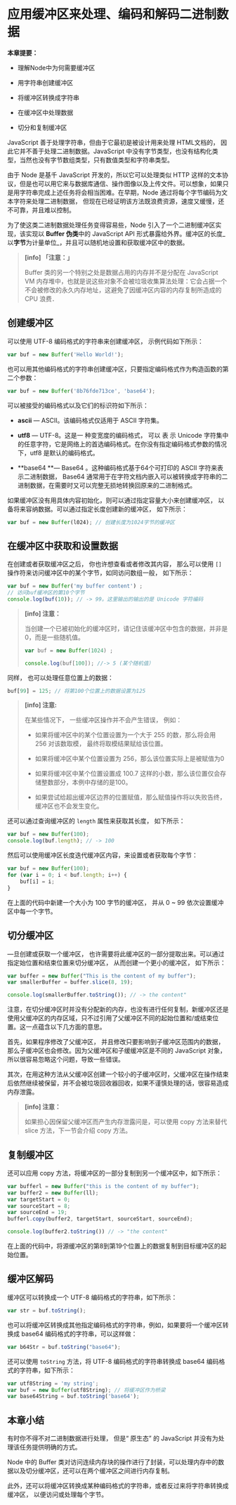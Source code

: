 # 应用缓冲区来处理、编码和解码二进制数据

**本章提要：**

* 理解Node中为何需要缓冲区

* 用字符串创建缓冲区

* 将缓冲区转换成字符串

* 在缓冲区中处理数据

* 切分和复制缓冲区

JavaScript 善于处理字符串，但由于它最初是被设计用来处理 HTML文档的， 因此它并不善于处理二进制数据。JavaScript 中没有字节类型，也没有结构化类型，当然也没有字节数组类型，只有数值类型和字符串类型。

由于 Node 是基千 JavaScript 开发的，所以它可以处理类似 HTTP 这样的文本协议，但是也可以用它来与数据库通信、操作图像以及上传文件。可以想象，如果只是用字符串完成上述任务将会相当困难。在早期，Node 通过将每个字节编码为文本字符来处理二进制数据， 但现在已经证明该方法既浪费资源，速度又缓慢，还不可靠，并且难以控制。

为了使这类二进制数据处理任务变得容易些，Node 引入了一个二进制缓冲区实现，该实现以 **Buffer 伪类**中的 JavaScript API 形式暴露给外界。缓冲区的长度_以**字节**为计量单位_，并且可以随机地设置和获取缓冲区中的数据。

> **\[info\] 「注意：」**
>
> Buffer 类的另一个特别之处是数据占用的内存并不是分配在 JavaScript VM 内存堆中，也就是说这些对象不会被垃圾收集算法处理：它会占据一个不会被修改的永久内存地址，这避免了因缓冲区内容的内存复制所造成的 CPU 浪费．

## 创建缓冲区

可以使用 UTF-8 编码格式的字符串来创建缓冲区， 示例代码如下所示：

```js
var buf = new Buffer('Hello World!');
```

也可以用其他编码格式的字符串创建缓冲区，只要指定编码格式作为构造函数的第二个参数：

```js
var buf = new Buffer('8b76fde713ce', 'base64');
```

可以被接受的编码格式以及它们的标识符如下所示：

* **ascii** — ASCII。该编码格式仅适用于 ASCII 字符集。

* **utf8** — UTF-8。这是一 种变宽度的编码格式， 可以 表 示 Unicode 字符集中的任意字符，它是网络上的首选编码格式。在你没有指定编码格式参数的情况下，utf8 是默认的编码格式。

* **base64 **— Base64 。这种编码格式基于64个可打印的 ASCII 字符来表示二进制数据， Base64 通常用于在字符文档内嵌入可以被转换成字符串的二进制数据，在需要时又可以完整无损地转换回原来的二进制格式。

如果缓冲区没有用具体内容初始化，则可以通过指定容量大小来创建缓冲区， 以备将来容纳数据。可以通过指定长度创建新的缓冲区， 如下所示：

```js
var buf = new Buffer(l024); // 创建长度为1024字节的缓冲区
```

## 在缓冲区中获取和设置数据

在创建或者获取缓冲区之后， 你也许想查看或者修改其内容， 那么可以使用 `[]` 操作符来访问缓冲区中的某个字节，如同访问数组一般， 如下所示：

```js
var buf = new Buffer('my buffer content') ;
// 访问buf缓冲区的第10个字节
console.log(buf(10)); // -> 99。这里输出的输出的是 Unicode 字符编码
```

> **\[info\] 注意：**
>
> 当创建一个已被初始化的缓冲区时，请记住该缓冲区中包含的数据，并非是 0，而是一些随机值。
>
> ```js
> var buf = new Buffer(1024) ;
>
> console.log(buf[100]); //-> 5 (某个随机值）
> ```

同样， 也可以处理任意位置上的数据：

```js
buf[99] = 125; // 将第100个位置上的数据设置为125
```

> **\[info\] 注意:**
>
> 在某些情况下， 一些缓冲区操作并不会产生错误， 例如：
>
> * 如果将缓冲区中的某个位置设置为一个大于 255 的数，那么将会用 256 对该数取模， 最终将取模结果赋给该位置。
>
> * 如果将缓冲区中某个位置设置为 256，那么该位置实际上是被赋值为0
>
> * 如果将缓冲区中某个位置设置成 100.7 这样的小数，那么该位置仅会存储整数部分，本例中存储的是100。
>
> * 如果尝试给超出缓冲区边界的位置赋值，那么赋值操作将以失败告终，缓冲区也不会发生变化。

还可以通过查询缓冲区的 `length` 属性来获取其长度， 如下所示：

```js
var buf = new Buffer(100);
console.log(buf.length); // -> 100
```

然后可以使用缓冲区长度迭代缓冲区内容，来设置或者获取每个字节：

```js
var buf = new Buffer(100);
for (var i = 0; i < buf.length; i++) {
    buf[i] = i;
}
```

在上面的代码中新建一个大小为 100 字节的缓冲区， 并从 0 ~ 99 依次设置缓冲区中每一个字节。

## 切分缓冲区

—旦创建或获取一个缓冲区， 也许需要将此缓冲区的一部分提取出来。可以通过指定始位置和结束位置来切分缓冲区， 从而创建一个更小的缓冲区， 如下所示：

```js
var buffer = new Buffer("This is the content of my buffer");
var smallerBuffer = buffer.slice(8, 19);

console.log(smallerBuffer.toString()); // -> the content"
```

注意，在切分缓冲区时并没有分配新的内存，也没有进行任何复制，新缓冲区还是使用父缓冲区的内存区域，只不过引用了父缓冲区不同的起始位置和/或结束位置。这一点蕴含以下几方面的意思。

首先，如果程序修改了父缓冲区， 并且修改只要影响到子缓冲区范围内的数据，那么子缓冲区也会修改。因为父缓冲区和子缓缓冲区是不同的 JavaScript 对象，所以很容易忽略这个问题，导致一些错误。

其次，在用这种方法从父缓冲区创建一个较小的子缓冲区时，父缓冲区在操作结束后依然继续被保留，并不会被垃圾回收器回收，如果不谨慎处理的话，很容易造成内存泄露。

> **\[info\] 注意：**
>
> 如果担心因保留父缓冲区而产生内存泄露问是，可以使用 copy 方法来替代 slice 方法，下一节会介绍 copy 方法。

## 复制缓冲区

还可以应用 copy 方法，将缓冲区的一部分复制到另一个缓冲区中，如下所示：

```js
var bufferl = new Buffer("this is the content of my buffer");
var buffer2 = new Buffer(ll);
var targetStart = 0;
var sourceStart = 8;
var sourceEnd = 19;
bufferl.copy(buffer2, targetStart, sourceStart, sourceEnd);

console.log(buffer2.toString()) // -> "the content"
```

在上面的代码中，将源缓冲区的第8到第19个位置上的数据复制到目标缓冲区的起始位置。

## 缓冲区解码

缓冲区可以转换成一个 UTF-8 编码格式的字符串，如下所示：

```js
var str = buf.toString();
```

也可以将缓冲区转换成其他指定编码格式的字符串，例如，如果要将一个缓冲区转换成 base64 编码格式的字符串，可以这样做：

```js
var b64Str = buf.toString("base64");
```

还可以使用 `toString` 方法，将 UTF-8 编码格式的字符串转换成 base64 编码格式的字符串，如下所示：

```js
var utf8String = 'my string';
var buf = new Buffer(utf8String); // 将缓冲区作为桥梁
var base64String = buf.toString('base64');
```

## 本章小结

有时你不得不对二进制数据进行处理， 但是“ 原生态” 的 JavaScript 并没有为处理该任务提供明确的方式。

Node 中的 Buffer 类对访问连续内存块的操作进行了封装，可以处理内存中的数据以及切分缓冲区，还可以在两个缓冲区之间进行内存复制。

此外，还可以将缓冲区转换成某种编码格式的字符串，或者反过来将字符串转换成缓冲区， 以便访问或处理每个字节。

